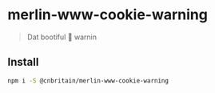# merlin-www-cookie-warning

> Dat bootiful 🍪 warnin

## Install

```bash
npm i -S @cnbritain/merlin-www-cookie-warning
```